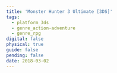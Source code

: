 ```yaml
---
title: 'Monster Hunter 3 Ultimate [3DS]'
tags:
  - platform_3ds
  - genre_action-adventure
  - genre_rpg
digital: false
physical: true
guide: false
pending: false
date: 2018-03-02
---
```

